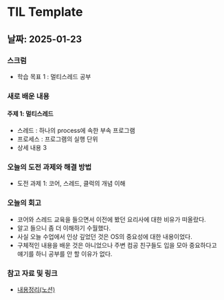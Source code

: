 # TIL Template

## 날짜: 2025-01-23

### 스크럼
- 학습 목표 1 : 멀티스레드 공부

### 새로 배운 내용
#### 주제 1: 멀티스레드
- 스레드 : 하나의 process에 속한 부속 프로그램
- 프로세스 : 프로그램의 실행 단위
- 상세 내용 3

### 오늘의 도전 과제와 해결 방법
- 도전 과제 1: 코어, 스레드, 클럭의 개념 이해

### 오늘의 회고
- 코어와 스레드 교육을 들으면서 이전에 봤던 요리사에 대한 비유가 떠올랐다.
- 알고 들으니 좀 더 이해하기 수월했다.
- 사실 오늘 수업에서 인상 깊었던 것은 OS의 중요성에 대한 내용이었다.
- 구체적인 내용을 배운 것은 아니었으나 주변 컴공 친구들도 입을 모아 중요하다고 얘기를 하니 공부를 안 할 이유가 없다.

### 참고 자료 및 링크
- [내용정리(노션)](https://www.notion.so/250123-18375a6ebc0a80af8c95ce20bc0e87cc?pvs=4)

